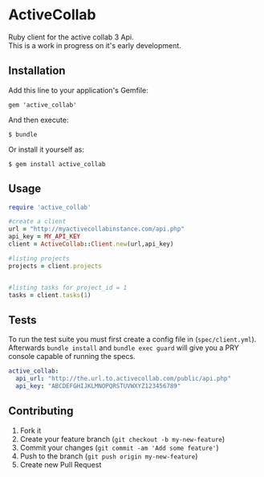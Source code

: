 # ActiveCollab

Ruby client for the active collab 3 Api.<br>
This is a work in progress on it's early development.

## Installation

Add this line to your application's Gemfile:

    gem 'active_collab'

And then execute:

    $ bundle

Or install it yourself as:

    $ gem install active_collab

## Usage

```ruby
require 'active_collab'

#create a client
url = "http://myactivecollabinstance.com/api.php"
api_key = MY_API_KEY
client = ActiveCollab::Client.new(url,api_key)

#listing projects
projects = client.projects


#listing tasks for project_id = 1
tasks = client.tasks(1)

```

## Tests
To run the test suite you must first create a config file in (`spec/client.yml`).
Afterwards `bundle install` and `bundle exec guard` will give you a PRY console capable
of running the specs.

```yaml
active_collab:
  api_url: "http://the.url.to.activecollab.com/public/api.php"
  api_key: "ABCDEFGHIJKLMNOPQRSTUVWXYZ123456789" 
```


## Contributing

1. Fork it
2. Create your feature branch (`git checkout -b my-new-feature`)
3. Commit your changes (`git commit -am 'Add some feature'`)
4. Push to the branch (`git push origin my-new-feature`)
5. Create new Pull Request
